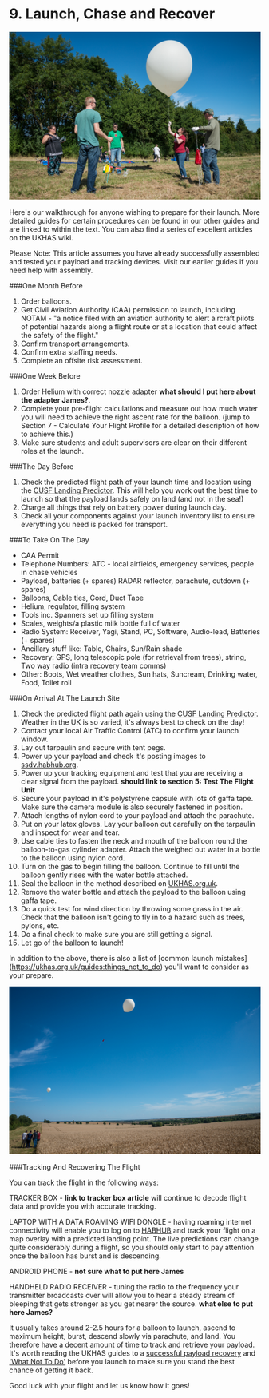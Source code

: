 # 9. Launch, Chase and Recover

![Preparing for a launch](9/prepareforlaunch.jpg)

Here's our walkthrough for anyone wishing to prepare for their launch. More detailed guides for certain procedures can be found in our other guides and are linked to within the text. You can also find a series of excellent articles on the UKHAS wiki.

Please Note: This article assumes you have already successfully assembled and tested your payload and tracking devices. Visit our earlier guides if you need help with assembly.


###One Month Before

1. Order balloons.
2. Get Civil Aviation Authority (CAA) permission to launch, including NOTAM - "a notice filed with an aviation authority to alert aircraft pilots of potential hazards along a flight route or at a location that could affect the safety of the flight."
3. Confirm transport arrangements. 
4. Confirm extra staffing needs. 
5. Complete an offsite risk assessment.

###One Week Before 

1. Order Helium with correct nozzle adapter **what should I put here about the adapter James?**.
2. Complete your pre-flight calculations and measure out how much water you will need to achieve the right ascent rate for the balloon. (jump to Section 7 - Calculate Your Flight Profile for a detailed description of how to achieve this.)
3. Make sure students and adult supervisors are clear on their different roles at the launch.

###The Day Before

1. Check the predicted flight path of your launch time and location using the [CUSF Landing Predictor](http://predict.habhub.org/). This will help you work out the best time to launch so that the payload lands safely on land (and not in the sea!)
2. Charge all things that rely on battery power during launch day.
3. Check all your components against your launch inventory list to ensure everything you need is packed for transport.

###To Take On The Day

- CAA Permit
- Telephone Numbers: ATC - local airfields, emergency services, people in chase vehicles
- Payload, batteries (+ spares) RADAR reflector, parachute, cutdown (+ spares)
- Balloons, Cable ties, Cord, Duct Tape
- Helium, regulator, filling system
- Tools inc. Spanners set up filling system
- Scales, weights/a plastic milk bottle full of water
- Radio System: Receiver, Yagi, Stand, PC, Software, Audio-lead, Batteries (+ spares)
- Ancillary stuff like: Table, Chairs, Sun/Rain shade
- Recovery: GPS, long telescopic pole (for retrieval from trees), string, Two way radio (intra recovery team comms)
- Other: Boots, Wet weather clothes, Sun hats, Suncream, Drinking water, Food, Toilet roll

###On Arrival At The Launch Site 

1. Check the predicted flight path again using the [CUSF Landing Predictor](http://predict.habhub.org/). Weather in the UK is so varied, it's always best to check on the day!
2. Contact your local Air Traffic Control (ATC) to confirm your launch window.
3. Lay out tarpaulin and secure with tent pegs.
4. Power up your payload and check it's posting images to [ssdv.habhub.org](http://ssdv.habhub.org/).
5. Power up your tracking equipment and test that you are receiving a clear signal from the payload. **should link to section 5: Test The Flight Unit**
6. Secure your payload in it's polystyrene capsule with lots of gaffa tape. Make sure the camera module is also securely fastened in position.
7. Attach lengths of nylon cord to your payload and attach the parachute.
8. Put on your latex gloves. Lay your balloon out carefully on the tarpaulin and inspect for wear and tear.
9. Use cable ties to fasten the neck and mouth of the balloon round the balloon-to-gas cylinder adapter. Attach the weighed out water in a bottle to the balloon using nylon cord.
10. Turn on the gas to begin filling the balloon. Continue to fill until the balloon gently rises with the water bottle attached.
11. Seal the balloon in the method described on [UKHAS.org.uk](https://ukhas.org.uk/guides:sealing_the_balloon).
14. Remove the water bottle and attach the payload to the balloon using gaffa tape.
15. Do a quick test for wind direction by throwing some grass in the air. Check that the balloon isn't going to fly in to a hazard such as trees, pylons, etc.
16. Do a final check to make sure you are still getting a signal.
17. Let go of the balloon to launch!

In addition to the above, there is also a list of [common launch mistakes] (https://ukhas.org.uk/guides:things_not_to_do) you'll want to consider as your prepare.

![launching a balloon](9/launch.jpg)

###Tracking And Recovering The Flight

You can track the flight in the following ways:

TRACKER BOX - **link to tracker box article** will continue to decode flight data and provide you with accurate tracking.

LAPTOP WITH A DATA ROAMING WIFI DONGLE - having roaming internet connectivity will enable you to log on to [HABHUB](https://tracker.habhub.org) and track your flight on a map overlay with a predicted landing point. The live predictions can change quite considerably during a flight, so you should only start to pay attention once the balloon has burst and is descending.

ANDROID PHONE - **not sure what to put here James**

HANDHELD RADIO RECEIVER - tuning the radio to the frequency your transmitter broadcasts over will allow you to hear a steady stream of bleeping that gets stronger as you get nearer the source. **what else to put here James?**

It usually takes around 2-2.5 hours for a balloon to launch, ascend to maximum height, burst, descend slowly via parachute, and land. You therefore have a decent amount of time to track and retrieve your payload. It's worth reading the UKHAS guides to a [successful payload recovery](https://ukhas.org.uk/guides:chasing_your_flight) and ['What Not To Do'](https://ukhas.org.uk/guides:how_to_lose_your_flight) before you launch to make sure you stand the best chance of getting it back.

Good luck with your flight and let us know how it goes!
